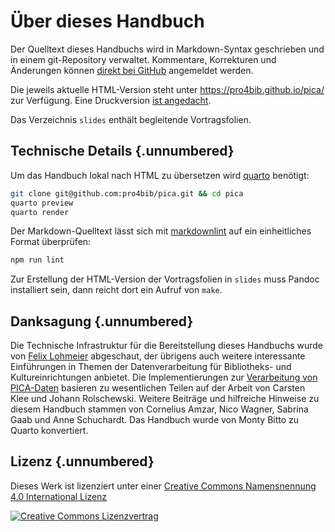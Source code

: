 # Über dieses Handbuch

Der Quelltext dieses Handbuchs wird in Markdown-Syntax geschrieben und in einem git-Repository verwaltet. Kommentare, Korrekturen und Änderungen können [direkt bei GitHub](https://github.com/pro4bib/pica) angemeldet werden.

Die jeweils aktuelle HTML-Version steht unter <https://pro4bib.github.io/pica/> zur Verfügung. Eine Druckversion [ist angedacht](https://github.com/pro4bib/pica/issues/1).

Das Verzeichnis `slides` enthält begleitende Vortragsfolien.

## Technische Details {.unnumbered}

Um das Handbuch lokal nach HTML zu übersetzen wird [quarto](https://quarto.org/) benötigt:

~~~bash
git clone git@github.com:pro4bib/pica.git && cd pica
quarto preview
quarto render
~~~

Der Markdown-Quelltext lässt sich mit [markdownlint](https://www.npmjs.com/package/markdownlint) auf ein einheitliches Format überprüfen:

~~~bash
npm run lint
~~~

Zur Erstellung der HTML-Version der Vortragsfolien in `slides` muss Pandoc installiert sein, dann reicht dort ein Aufruf von `make`.

## Danksagung {.unnumbered}

Die Technische Infrastruktur für die Bereitstellung dieses Handbuchs wurde von [Felix Lohmeier](https://felixlohmeier.de/) abgeschaut, der übrigens auch weitere interessante Einführungen in Themen der Datenverarbeitung für Bibliotheks- und Kultureinrichtungen anbietet. Die Implementierungen zur [Verarbeitung von PICA-Daten](verarbeitung) basieren zu wesentlichen Teilen auf der Arbeit von Carsten Klee und Johann Rolschewski. Weitere Beiträge und hilfreiche Hinweise zu diesem Handbuch stammen von Cornelius Amzar, Nico Wagner, Sabrina Gaab und Anne Schuchardt. Das Handbuch wurde von Monty Bitto zu Quarto konvertiert.

## Lizenz {.unnumbered}

Dieses Werk ist lizenziert unter einer [Creative Commons Namensnennung 4.0 International Lizenz](http://creativecommons.org/licenses/by/4.0/)

[![Creative Commons Lizenzvertrag](https://i.creativecommons.org/l/by/4.0/88x31.png)](http://creativecommons.org/licenses/by/4.0/)
